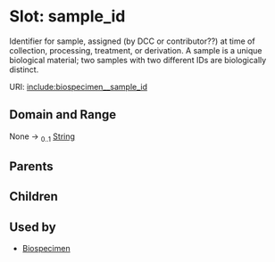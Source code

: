 
# Slot: sample_id


Identifier for sample, assigned (by DCC or contributor??) at time of collection, processing, treatment, or derivation. A sample is a unique biological material; two samples with two different IDs are biologically distinct.

URI: [include:biospecimen__sample_id](https://w3id.org/include/biospecimen__sample_id)


## Domain and Range

None &#8594;  <sub>0..1</sub> [String](types/String.md)

## Parents


## Children


## Used by

 * [Biospecimen](Biospecimen.md)
